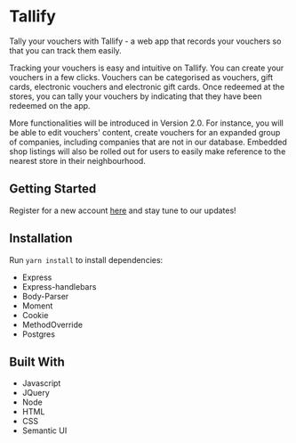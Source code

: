 # Tallify
Tally your vouchers with Tallify - a web app that records your vouchers so that you can track them easily. 

Tracking your vouchers is easy and intuitive on Tallify. You can create your vouchers in a few clicks. Vouchers can be categorised as vouchers, gift cards, electronic vouchers and electronic gift cards. Once redeemed at the stores, you can tally your vouchers by indicating that they have been redeemed on the app.

More functionalities will be introduced in Version 2.0. For instance, you will be able to edit vouchers' content, create vouchers for an expanded group of companies, including companies that are not in our database. Embedded shop listings will also be rolled out for users to easily make reference to the nearest store in their neighbourhood.



## Getting Started
Register for a new account [here](https://intense-refuge-69440.herokuapp.com/) and stay tune to our updates!

## Installation

Run `yarn install` to install dependencies:

* Express
* Express-handlebars
* Body-Parser
* Moment
* Cookie
* MethodOverride
* Postgres

## Built With

* Javascript
* JQuery
* Node
* HTML
* CSS
* Semantic UI


